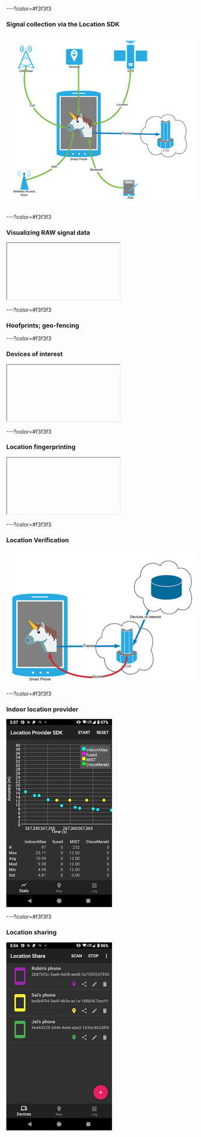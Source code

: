 ---?color=#f3f3f3

### Signal collection via the Location SDK

![](assets/img/unicorn_overview.png)

---?color=#f3f3f3

### Visualizing RAW signal data

<iframe class="stretch" data-src="https://unicron-nextgen.cloud.mapquest.com/"></iframe>

---?color=#f3f3f3

### Hoofprints; geo-fencing

---?color=#f3f3f3

### Devices of interest

<iframe class="stretch" data-src="https://5eu9km5w3g.execute-api.us-east-1.amazonaws.com/prod/static/plot_geojson.html"></iframe>

---?color=#f3f3f3

### Location fingerprinting

<iframe class="stretch" data-src="https://xumgm8mdzc.execute-api.us-east-1.amazonaws.com/dev/doiDevicesByLocation?longitude=-104.999451&latitude=39.752355&radius=50"></iframe>

---?color=#f3f3f3

### Location Verification

![](assets/img/location-fingerprinting.png)

---?color=#f3f3f3

### Indoor location provider

![](assets/img/device_indoor_location.png)

---?color=#f3f3f3

### Location sharing

![](assets/img/device_location_sharing.png)
